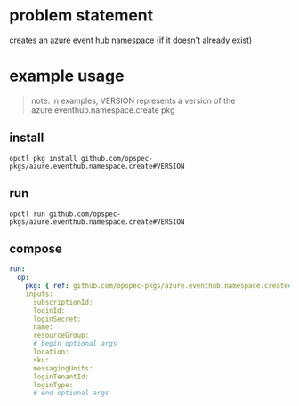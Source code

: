 # problem statement
creates an azure event hub namespace (if it doesn't already exist)

# example usage

> note: in examples, VERSION represents a version of the azure.eventhub.namespace.create pkg

## install

```shell
opctl pkg install github.com/opspec-pkgs/azure.eventhub.namespace.create#VERSION
```

## run

```
opctl run github.com/opspec-pkgs/azure.eventhub.namespace.create#VERSION
```

## compose

```yaml
run:
  op:
    pkg: { ref: github.com/opspec-pkgs/azure.eventhub.namespace.create#VERSION }
    inputs: 
      subscriptionId:
      loginId:
      loginSecret:
      name:
      resourceGroup:
      # begin optional args
      location:
      sku:
      messagingUnits:
      loginTenantId:
      loginType:
      # end optional args
```